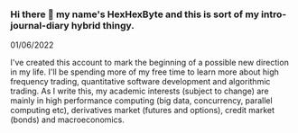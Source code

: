 ### Hi there 👋 my name's HexHexByte and this is sort of my intro-journal-diary hybrid thingy.

01/06/2022

I've created this account to mark the beginning of a possible new direction in my life. I'll be spending more of my free time to learn more about high frequency trading, quantitative software development and algorithmic trading. As I write this, my academic interests (subject to change) are mainly in high performance computing (big data, concurrency, parallel computing etc), derivatives market (futures and options), credit market (bonds) and macroeconomics.

<!--
**HexHexByte/hexhexbyte** is a ✨ _special_ ✨ repository because its `README.md` (this file) appears on your GitHub profile.

Here are some ideas to get you started:

- 🔭 I’m currently working on ...
- 🌱 I’m currently learning ...
- 👯 I’m looking to collaborate on ...
- 🤔 I’m looking for help with ...
- 💬 Ask me about ...
- 📫 How to reach me: ...
- 😄 Pronouns: ...
- ⚡ Fun fact: ...
-->
